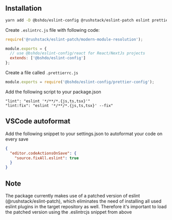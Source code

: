 ## Installation

```sh
yarn add -D @bshdo/eslint-config @rushstack/eslint-patch eslint prettier
```

Create `.eslintrc.js` file with following code:

```javascript
require('@rushstack/eslint-patch/modern-module-resolution');

module.exports = {
  // use @bshdo/eslint-config/react for React/NextJs projects
  extends: ['@bshdo/eslint-config'] 
};
```

Create a file called `.prettierrc.js`

```javascript
module.exports = require('@bshdo/eslint-config/prettier-config');
```

Add the following script to your package.json

```
"lint": "eslint '*/**/*.{js,ts,tsx}'"
"lint:fix": "eslint '*/**/*.{js,ts,tsx}' --fix"
```

## VSCode autoformat

Add the following snippet to your settings.json to autoformat your code on every save

```json
{
  "editor.codeActionsOnSave": {
    "source.fixAll.eslint": true
  }
}
```

## Note

The package currently makes use of a patched version of eslint (@rushstack/eslint-patch), which eliminates the need of installing all used eslint plugins in the target repository as well. Therefore it's important to load the patched version using the .eslintrcjs snippet from above

